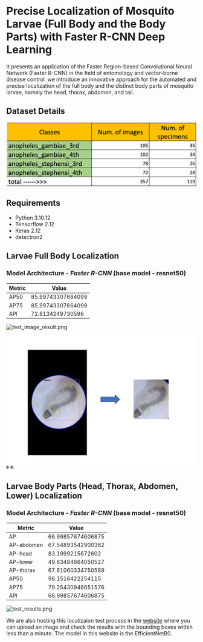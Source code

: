 # Precise Localization of Mosquito Larvae (Full Body and the Body Parts) with Faster R-CNN Deep Learning
It presents an application of the Faster Region-based Convolutional Neural Network (Faster R-CNN) in the field of entomology and vector-borne disease control. we introduce an innovative approach for the automated and precise localization of the full body and the distinct body parts of mosquito larvae, namely the head, thorax, abdomen, and tail.

## Dataset Details

![dataset.png](https://github.com/FarhatBuet14/mosquitoAI/blob/main/larvaeNET/LarvaeLocalization/larvae_full_body_localization/images/dataset_details.png)

## Requirements
* Python 3.10.12
* Tensorflow 2.12
* Keras 2.12
* detectron2

## Larvae Full Body Localization

### Model Architecture - *Faster R-CNN* (base model - resnet50)

| Metric  | Value             |
|---------|-------------------|
| AP50    | 85.99743307664099 |
| AP75    | 85.99743307664099 |
| APl     | 72.8134249730596  |

![test_image_result.png](https://github.com/FarhatBuet14/mosquitoAI/blob/main/larvaeNET/LarvaeLocalization/larvae_full_body_localization/images/test_image_result.png)

![crop_result.png](https://github.com/FarhatBuet14/mosquitoAI/blob/main/larvaeNET/LarvaeLocalization/larvae_full_body_localization/images/crop_result.png)

## Larvae Body Parts (Head, Thorax, Abdomen, Lower) Localization

### Model Architecture - *Faster R-CNN* (base model - resnet50)

| Metric           | Value             |
|------------------|-------------------|
| AP               | 66.99857674606875 |
| AP-abdomen       | 67.54893542900362 |
| AP-head          | 83.1999215672602  |
| AP-lower         | 49.63484664050527 |
| AP-thorax        | 67.61060334750589 |
| AP50             | 96.1516422254115  |
| AP75             | 79.25430946651576 |
| APl              | 66.99857674606875 |

![test_results.png](https://github.com/FarhatBuet14/mosquitoAI/blob/main/larvaeNET/LarvaeLocalization/larvae_anatomy_localization/images/test_results.png)

We are also hosting this localizaion test process in the [website](https://mosquito-localization.web.app/) where you can upload an image and check the results with the bounding boxes within less than a minute. The model in this website is the EfficientNetB0.